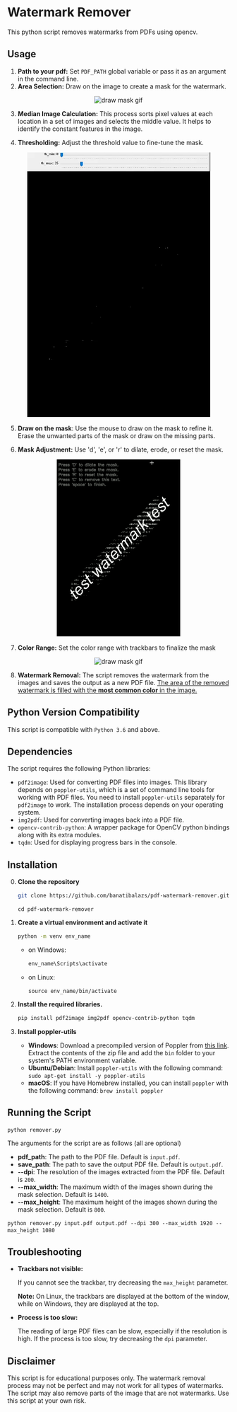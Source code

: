 #  Watermark Remover

This python script removes watermarks from PDFs using opencv.

## Usage


1. **Path to your pdf:** Set `PDF_PATH` global variable or pass it as an argument in the command line. 
2. **Area Selection:** Draw on the image to create a mask for the watermark.

<p align="center">
  <img src="https://github.com/banatibalazs/pdf-watermark-remover/blob/main/gifs/sm_1_draw.gif" alt="draw mask gif">
</p>

3. **Median Image Calculation:** This process sorts pixel values at each location in a set of images and selects the middle value. It helps to identify the constant features in the image.

4. **Thresholding:** Adjust the threshold value to fine-tune the mask.

<p align="center">
  <img src="https://github.com/banatibalazs/pdf-watermark-remover/blob/main/gifs/sm_2_threshold.gif" alt="draw mask gif">
</p>

5. **Draw on the mask**: Use the mouse to draw on the mask to refine it. Erase the unwanted parts of the mask or draw on the missing parts. 

6. **Mask Adjustment:** Use 'd', 'e', or 'r' to dilate, erode, or reset the mask.

<p align="center">
  <img src="https://github.com/banatibalazs/pdf-watermark-remover/blob/main/gifs/sm_3_erode_dilate.gif" alt="draw mask gif">
</p>

7. **Color Range:** Set the color range with trackbars to finalize the mask
<p align="center">
  <img src="https://github.com/banatibalazs/pdf-watermark-remover/blob/main/gifs/sm_4_color_filter.gif" alt="draw mask gif">
</p>

8. **Watermark Removal:** The script removes the watermark from the images and saves the output as a new PDF file. <u> The area of the removed watermark is filled with the **most common color** in the image. </u>


## Python Version Compatibility

This script is compatible with `Python 3.6` and above.

## Dependencies

The script requires the following Python libraries:

- `pdf2image`: Used for converting PDF files into images. This library depends on `poppler-utils`, which is a set of command line tools for working with PDF files. You need to install `poppler-utils` separately for `pdf2image` to work. The installation process depends on your operating system.
- `img2pdf`: Used for converting images back into a PDF file.
- `opencv-contrib-python`: A wrapper package for OpenCV python bindings along with its extra modules.
- `tqdm`: Used for displaying progress bars in the console.

## Installation 

0. **Clone the repository**

    ```bash
    git clone https://github.com/banatibalazs/pdf-watermark-remover.git
   ```
    ```commandline
    cd pdf-watermark-remover
    ```
1. **Create a virtual environment and activate it**

    ```bash
    python -m venv env_name
    ```
   - on Windows:
    
        ```bash
        env_name\Scripts\activate
        ```

   - on Linux:
        ```
        source env_name/bin/activate
        ```

2. **Install the required libraries.**
    
    ```bash
    pip install pdf2image img2pdf opencv-contrib-python tqdm
    ```

3. **Install poppler-utils**

    - **Windows**: Download a precompiled version of Poppler from [this link](https://github.com/oschwartz10612/poppler-windows/releases/). Extract the contents of the zip file and add the `bin` folder to your system's PATH environment variable.
    - **Ubuntu/Debian**: Install `poppler-utils` with the following command: `sudo apt-get install -y poppler-utils`
    - **macOS**: If you have Homebrew installed, you can install `poppler` with the following command: `brew install poppler`
   

## Running the Script

```
python remover.py 
```


The arguments for the script are as follows (all are optional)
- **pdf_path**: The path to the PDF file. Default is `input.pdf`.
- **save_path**: The path to save the output PDF file. Default is `output.pdf`.
- **--dpi**: The resolution of the images extracted from the PDF file. Default is `200`.
- **--max_width**: The maximum width of the images shown during the mask selection. Default is `1400`.
- **--max_height**: The maximum height of the images shown during the mask selection. Default is `800`.


```
python remover.py input.pdf output.pdf --dpi 300 --max_width 1920 --max_height 1080
```


## Troubleshooting

- **Trackbars not visible:**

   If you cannot see the trackbar, try decreasing the `max_height` parameter.

   **Note:** On Linux, the trackbars are displayed at the bottom of the window, while on Windows, they are displayed at the top.


- **Process is too slow:**

   The reading of large PDF files can be slow, especially if the resolution is high. If the process is too slow, try decreasing the `dpi` parameter.


## Disclaimer

This script is for educational purposes only. The watermark removal process may not be perfect and may not work for all types of watermarks. The script may also remove parts of the image that are not watermarks. Use this script at your own risk.
